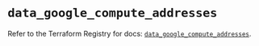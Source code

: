 # `data_google_compute_addresses`

Refer to the Terraform Registry for docs: [`data_google_compute_addresses`](https://registry.terraform.io/providers/hashicorp/google/5.31.1/docs/data-sources/compute_addresses).

